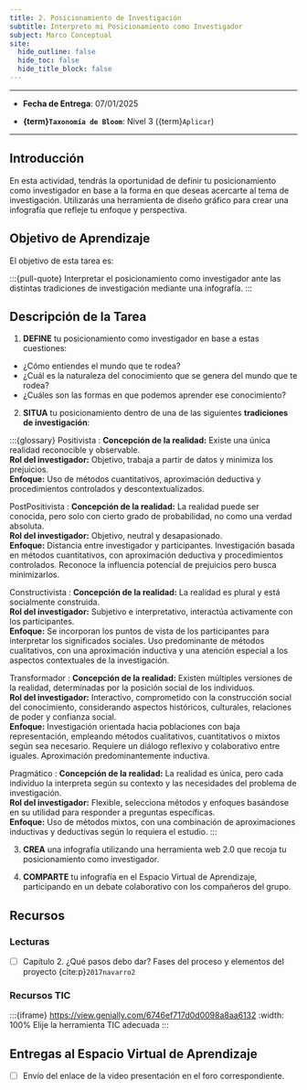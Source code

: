 ```yaml
---
title: 2. Posicionamiento de Investigación
subtitle: Interpreto mi Posicionamiento como Investigador
subject: Marco Conceptual
site:
  hide_outline: false
  hide_toc: false
  hide_title_block: false
--- 
```


---

- **Fecha de Entrega**: 07/01/2025

- **{term}`Taxonomía de Bloom`**: Nivel 3 ({term}`Aplicar`) 

---

## Introducción

En esta actividad, tendrás la oportunidad de definir tu posicionamiento como investigador en base a la forma en que deseas acercarte al tema de investigación. Utilizarás una herramienta de diseño gráfico para crear una infografía que refleje tu enfoque y perspectiva.

## Objetivo de Aprendizaje

El objetivo de esta tarea es:

:::{pull-quote}
Interpretar el posicionamiento como investigador ante las distintas tradiciones de investigación mediante una infografía.
:::


## Descripción de la Tarea

1. **DEFINE** tu posicionamiento como investigador en base a estas cuestiones:

- ¿Cómo entiendes el mundo que te rodea?
- ¿Cuál es la naturaleza del conocimiento que se genera del mundo que te rodea?
- ¿Cuáles son las formas en que podemos aprender ese conocimiento?

2. **SITUA** tu posicionamiento dentro de una de las siguientes **tradiciones de investigación**:

:::{glossary}
Positivista
: **Concepción de la realidad:** Existe una única realidad reconocible y observable. \
**Rol del investigador:** Objetivo, trabaja a partir de datos y minimiza los prejuicios. \
**Enfoque:** Uso de métodos cuantitativos, aproximación deductiva y procedimientos controlados y descontextualizados.

PostPositivista
: **Concepción de la realidad:** La realidad puede ser conocida, pero solo con cierto grado de probabilidad, no como una verdad absoluta. \
**Rol del investigador:** Objetivo, neutral y desapasionado. \
**Enfoque:** Distancia entre investigador y participantes. Investigación basada en métodos cuantitativos, con aproximación deductiva y procedimientos controlados. Reconoce la influencia potencial de prejuicios pero busca minimizarlos.

Constructivista
: **Concepción de la realidad:** La realidad es plural y está socialmente construida. \
**Rol del investigador:** Subjetivo e interpretativo, interactúa activamente con los participantes. \
**Enfoque:** Se incorporan los puntos de vista de los participantes para interpretar los significados sociales. Uso predominante de métodos cualitativos, con una aproximación inductiva y una atención especial a los aspectos contextuales de la investigación.

Transformador
: **Concepción de la realidad:** Existen múltiples versiones de la realidad, determinadas por la posición social de los individuos. \
**Rol del investigador:** Interactivo, comprometido con la construcción social del conocimiento, considerando aspectos históricos, culturales, relaciones de poder y confianza social. \
**Enfoque:** Investigación orientada hacia poblaciones con baja representación, empleando métodos cualitativos, cuantitativos o mixtos según sea necesario. Requiere un diálogo reflexivo y colaborativo entre iguales. Aproximación predominantemente inductiva.

Pragmático
: **Concepción de la realidad:** La realidad es única, pero cada individuo la interpreta según su contexto y las necesidades del problema de investigación. \
**Rol del investigador:** Flexible, selecciona métodos y enfoques basándose en su utilidad para responder a preguntas específicas. \
**Enfoque:** Uso de métodos mixtos, con una combinación de aproximaciones inductivas y deductivas según lo requiera el estudio.
::: 

3. **CREA** una infografía utilizando una herramienta web 2.0 que recoja tu posicionamiento como investigador.

4. **COMPARTE** tu infografía en el Espacio Virtual de Aprendizaje, participando en un debate colaborativo con los compañeros del grupo.  

## Recursos

### Lecturas

- [ ] Capítulo 2. ¿Qué pasos debo dar? Fases del proceso y elementos del proyecto {cite:p}`2017navarro2`

### Recursos TIC 

:::{iframe} https://view.genially.com/6746ef717d0d0098a8aa6132
:width: 100%
Elije la herramienta TIC adecuada
:::

## Entregas al Espacio Virtual de Aprendizaje

- [ ] Envío del enlace de la video presentación en el foro correspondiente.